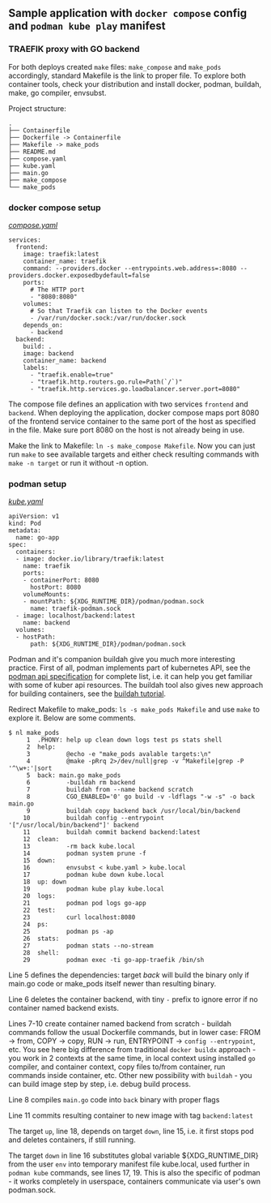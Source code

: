 ## Sample application with `docker compose` config and `podman kube play` manifest
### TRAEFIK proxy with GO backend

For both deploys created `make` files: `make_compose` and `make_pods` accordingly, standard Makefile is the link to proper file.
To explore both container tools, check your distribution and install docker, podman, buildah, make, go compiler, envsubst.

Project structure:
```
.
├── Containerfile
├── Dockerfile -> Containerfile
├── Makefile -> make_pods
├── README.md
├── compose.yaml
├── kube.yaml
├── main.go
├── make_compose
└── make_pods
```

### docker compose setup

[_compose.yaml_](compose.yaml)
```
services:
  frontend:
    image: traefik:latest
    container_name: traefik
    command: --providers.docker --entrypoints.web.address=:8080 --providers.docker.exposedbydefault=false
    ports:
      # The HTTP port
      - "8080:8080"
    volumes:
      # So that Traefik can listen to the Docker events
      - /var/run/docker.sock:/var/run/docker.sock
    depends_on:
      - backend
  backend:
    build: .
    image: backend
    container_name: backend
    labels:
      - "traefik.enable=true"
      - "traefik.http.routers.go.rule=Path(`/`)"
      - "traefik.http.services.go.loadbalancer.server.port=8080"
```
The compose file defines an application with two services `frontend` and `backend`.
When deploying the application, docker compose maps port 8080 of the frontend service container to the same port of the host as specified in the file. Make sure port 8080 on the host is not already being in use.

Make the link to Makefile: `ln -s make_compose Makefile`. Now you can just run `make` to see available targets and either check resulting commands with `make -n target` or run it without -n option.


### podman setup

[_kube.yaml_](kube.yaml)

```
apiVersion: v1
kind: Pod
metadata:
  name: go-app
spec:
  containers:
  - image: docker.io/library/traefik:latest
    name: traefik
    ports:
    - containerPort: 8080
      hostPort: 8080
    volumeMounts:
    - mountPath: ${XDG_RUNTIME_DIR}/podman/podman.sock
      name: traefik-podman.sock
  - image: localhost/backend:latest
    name: backend
  volumes:
  - hostPath:
      path: ${XDG_RUNTIME_DIR}/podman/podman.sock
```
Podman and it's companion buildah give you much more interesting practice. First of all, podman implements part of kubernetes API, see the [podman api specification](https://docs.podman.io/en/latest/_static/api.html?version=v5.4) for complete list, i.e. it can help you get familiar with some of kuber api resources. The buildah tool also gives new approach for building containers, see the [buildah tutorial](https://developers.redhat.com/blog/2021/01/11/getting-started-with-buildah).

Redirect Makefile to make_pods: `ls -s make_pods Makefile` and use `make` to explore it. Below are some comments.

```
$ nl make_pods 
     1  .PHONY: help up clean down logs test ps stats shell
     2  help:
     3          @echo -e "make_pods avalable targets:\n"
     4          @make -pRrq 2>/dev/null|grep -v ^Makefile|grep -P '^\w+:'|sort
     5  back: main.go make_pods
     6          -buildah rm backend
     7          buildah from --name backend scratch
     8          CGO_ENABLED='0' go build -v -ldflags "-w -s" -o back main.go
     9          buildah copy backend back /usr/local/bin/backend
    10          buildah config --entrypoint '["/usr/local/bin/backend"]' backend
    11          buildah commit backend backend:latest
    12  clean:
    13          -rm back kube.local
    14          podman system prune -f
    15  down:
    16          envsubst < kube.yaml > kube.local
    17          podman kube down kube.local
    18  up: down
    19          podman kube play kube.local
    20  logs:
    21          podman pod logs go-app
    22  test:
    23          curl localhost:8080
    24  ps:
    25          podman ps -ap
    26  stats:
    27          podman stats --no-stream
    28  shell:
    29          podman exec -ti go-app-traefik /bin/sh
```
Line 5 defines the dependencies: target *back* will build the binary only if main.go code or make_pods itself newer than resulting binary.

Line 6 deletes the container backend, with tiny `-` prefix to ignore error if no container named backend exists.

Lines 7-10 create container named backend from scratch - buildah commands follow the usual Dockerfile commands, but in lower case: FROM -> from, COPY -> copy, RUN -> run, ENTRYPOINT -> `config --entrypoint`, etc. You see here big difference from traditional `docker buildx` approach - you work in 2 contexts at the same time, in local context using installed `go` compiler, and container context, copy files to/from container, run commands inside container, etc. Other new possibility with `buildah` - you can build image step by step, i.e. debug build process.

Line 8 compiles `main.go` code into `back` binary with proper flags

Line 11 commits resulting container to new image with tag `backend:latest`

The target `up`, line 18, depends on target `down`, line 15, i.e. it first stops pod and deletes containers, if still running.

The target `down` in line 16 substitutes global variable ${XDG_RUNTIME_DIR} from the user `env` into temporary manifest file kube.local, used further in `podman kube` commands, see lines 17, 19. This is also the specific of podman - it works completely in userspace, containers communicate via user's own podman.sock.


